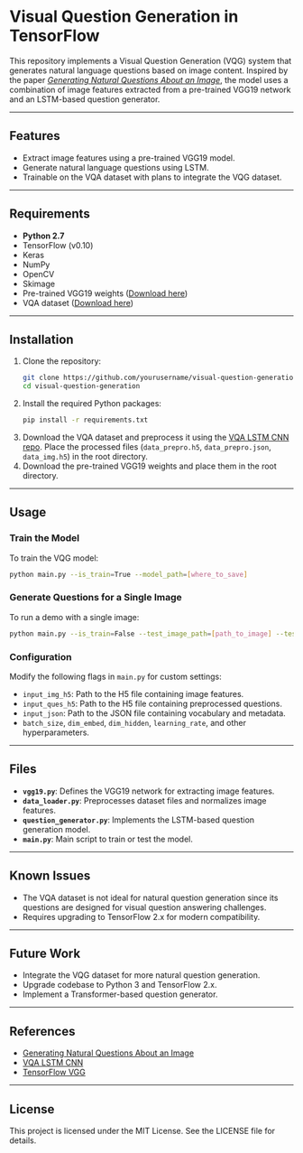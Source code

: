 # Visual Question Generation in TensorFlow

This repository implements a Visual Question Generation (VQG) system that generates natural language questions based on image content. Inspired by the paper *[Generating Natural Questions About an Image](https://arxiv.org/abs/1603.06059)*, the model uses a combination of image features extracted from a pre-trained VGG19 network and an LSTM-based question generator.

---

## Features
- Extract image features using a pre-trained VGG19 model.
- Generate natural language questions using LSTM.
- Trainable on the VQA dataset with plans to integrate the VQG dataset.

---

## Requirements
- **Python 2.7**
- TensorFlow (v0.10)
- Keras
- NumPy
- OpenCV
- Skimage
- Pre-trained VGG19 weights ([Download here](https://github.com/machrisaa/tensorflow-vgg))
- VQA dataset ([Download here](http://www.visualqa.org))

---

## Installation
1. Clone the repository:
   ```bash
   git clone https://github.com/yourusername/visual-question-generation.git
   cd visual-question-generation
   ```
2. Install the required Python packages:
   ```bash
   pip install -r requirements.txt
   ```
3. Download the VQA dataset and preprocess it using the [VQA LSTM CNN repo](https://github.com/VT-vision-lab/VQA_LSTM_CNN). Place the processed files (`data_prepro.h5`, `data_prepro.json`, `data_img.h5`) in the root directory.
4. Download the pre-trained VGG19 weights and place them in the root directory.

---

## Usage

### Train the Model
To train the VQG model:
```bash
python main.py --is_train=True --model_path=[where_to_save]
```

### Generate Questions for a Single Image
To run a demo with a single image:
```bash
python main.py --is_train=False --test_image_path=[path_to_image] --test_model_path=[path_to_model]
```

### Configuration
Modify the following flags in `main.py` for custom settings:
- `input_img_h5`: Path to the H5 file containing image features.
- `input_ques_h5`: Path to the H5 file containing preprocessed questions.
- `input_json`: Path to the JSON file containing vocabulary and metadata.
- `batch_size`, `dim_embed`, `dim_hidden`, `learning_rate`, and other hyperparameters.

---

## Files
- **`vgg19.py`**: Defines the VGG19 network for extracting image features.
- **`data_loader.py`**: Preprocesses dataset files and normalizes image features.
- **`question_generator.py`**: Implements the LSTM-based question generation model.
- **`main.py`**: Main script to train or test the model.

---


## Known Issues
- The VQA dataset is not ideal for natural question generation since its questions are designed for visual question answering challenges.
- Requires upgrading to TensorFlow 2.x for modern compatibility.

---

## Future Work
- Integrate the VQG dataset for more natural question generation.
- Upgrade codebase to Python 3 and TensorFlow 2.x.
- Implement a Transformer-based question generator.

---

## References
- [Generating Natural Questions About an Image](https://arxiv.org/abs/1603.06059)
- [VQA LSTM CNN](https://github.com/VT-vision-lab/VQA_LSTM_CNN)
- [TensorFlow VGG](https://github.com/machrisaa/tensorflow-vgg)

---

## License
This project is licensed under the MIT License. See the LICENSE file for details.
